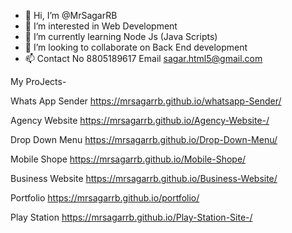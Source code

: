 - 👋 Hi, I’m @MrSagarRB
- 👀 I’m interested in Web Development
- 🌱 I’m currently learning Node Js (Java Scripts)
- 💞️ I’m looking to collaborate on Back End development
- 📫 Contact No 8805189617 Email sagar.html5@gmail.com


My ProJects- 

Whats App Sender   https://mrsagarrb.github.io/whatsapp-Sender/

Agency Website 	   https://mrsagarrb.github.io/Agency-Website-/

Drop Down Menu 	   https://mrsagarrb.github.io/Drop-Down-Menu/

Mobile Shope  	   https://mrsagarrb.github.io/Mobile-Shope/

Business Website   https://mrsagarrb.github.io/Business-Website/

Portfolio          https://mrsagarrb.github.io/portfolio/

Play Station       https://mrsagarrb.github.io/Play-Station-Site-/  









<!---
MrSagarRB/MrSagarRB is a ✨ special ✨ repository because its `README.md` (this file) appears on your GitHub profile.
You can click the Preview link to take a look at your changes.
--->
